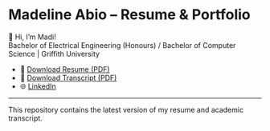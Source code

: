 # Madeline Abio – Resume & Portfolio

👋 Hi, I’m Madi!  
Bachelor of Electrical Engineering (Honours) / Bachelor of Computer Science | Griffith University

- 📄 [Download Resume (PDF)](./resume.pdf)  
- 📄 [Download Transcript (PDF)](./transcript.pdf)  
- 🌐 [LinkedIn](https://linkedin.com/in/madiabio)  
---
This repository contains the latest version of my resume and academic transcript.
